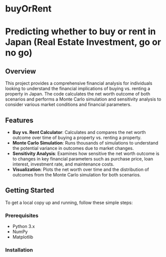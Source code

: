 # buyOrRent

# Predicting whether to buy or rent in Japan (Real Estate Investment, go or no go)

## Overview

This project provides a comprehensive financial analysis for individuals looking to understand the financial implications of buying vs. renting a property in Japan. The code calculates the net worth outcome of both scenarios and performs a Monte Carlo simulation and sensitivity analysis to consider various market conditions and financial parameters.

## Features

- **Buy vs. Rent Calculator**: Calculates and compares the net worth outcome over time of buying a property vs. renting a property.
- **Monte Carlo Simulation**: Runs thousands of simulations to understand the potential variance in outcomes due to market changes.
- **Sensitivity Analysis**: Examines how sensitive the net worth outcome is to changes in key financial parameters such as purchase price, loan interest, investment rate, and maintenance costs.
- **Visualization**: Plots the net worth over time and the distribution of outcomes from the Monte Carlo simulation for both scenarios.

## Getting Started

To get a local copy up and running, follow these simple steps:

### Prerequisites

- Python 3.x
- NumPy
- Matplotlib

### Installation
